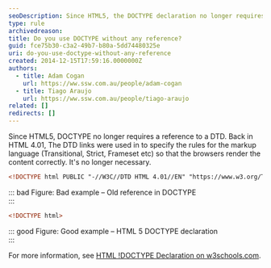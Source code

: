 ```yaml
---
seoDescription: Since HTML5, the DOCTYPE declaration no longer requires a reference to a DTD, simplifying document types and improving browser rendering.
type: rule
archivedreason:
title: Do you use DOCTYPE without any reference?
guid: fce75b30-c3a2-49b7-b80a-5dd74480325e
uri: do-you-use-doctype-without-any-reference
created: 2014-12-15T17:59:16.0000000Z
authors:
  - title: Adam Cogan
    url: https://ww.ssw.com.au/people/adam-cogan
  - title: Tiago Araujo
    url: https://ww.ssw.com.au/people/tiago-araujo
related: []
redirects: []
---
```


Since HTML5, DOCTYPE no longer requires a reference to a DTD. Back in HTML 4.01, The DTD links were used in to specify the rules for the markup language (Transitional, Strict, Frameset etc) so that the browsers render the content correctly. It's no longer necessary.

<!--endintro-->

```html
<!DOCTYPE html PUBLIC "-//W3C//DTD HTML 4.01//EN" "https://www.w3.org/TR/html4/strict.dtd">
```

::: bad
Figure: Bad example – Old reference in DOCTYPE  
:::

```html
<!DOCTYPE html>
```

::: good
Figure: Good example – HTML 5 DOCTYPE declaration  
:::

For more information, see [HTML !DOCTYPE Declaration on w3schools.com](https://www.w3schools.com/tags/tag_doctype.asp).
